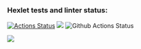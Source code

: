 ### Hexlet tests and linter status:
[![Actions Status](https://github.com/fasadon/python-project-lvl2/workflows/hexlet-check/badge.svg)](https://github.com/fasadon/python-project-lvl2/actions)
<a href="https://codeclimate.com/github/fasadon/python-project-lvl2/maintainability"><img src="https://api.codeclimate.com/v1/badges/d1efb68c1ebde3b2712b/maintainability" /></a>
![Github Actions Status](https://github.com/fasadon/python-project-lvl2/actions/workflows/tests.yml/badge.svg)

<a href="https://codeclimate.com/github/fasadon/python-project-lvl2/test_coverage"><img src="https://api.codeclimate.com/v1/badges/d1efb68c1ebde3b2712b/test_coverage" /></a>
